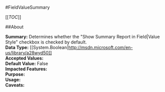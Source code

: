 #FieldValueSummary

[[_TOC_]]

##About

**Summary:**  Determines whether the "Show Summary Report in Field&#124;Value Style" checkbox is checked by default.   
**Data Type:** [[System.Boolean|http://msdn.microsoft.com/en-us/library/a28wyd50]]  
**Accepted Values:**   
**Default Value:** False  
**Impacted Features:**   
**Purpose:**   
**Usage:**   
**Caveats:**   

